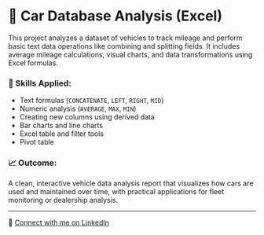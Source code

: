 # 🚗 Car Database Analysis (Excel)

This project analyzes a dataset of vehicles to track mileage and perform basic text data operations like combining and splitting fields. It includes average mileage calculations, visual charts, and data transformations using Excel formulas.

### 🔧 Skills Applied:
- Text formulas (`CONCATENATE`, `LEFT`, `RIGHT`, `MID`)
- Numeric analysis (`AVERAGE`, `MAX`, `MIN`)
- Creating new columns using derived data
- Bar charts and line charts
- Excel table and filter tools
- Pivot table

### 📈 Outcome:
A clean, interactive vehicle data analysis report that visualizes how cars are used and maintained over time, with practical applications for fleet monitoring or dealership analysis.

---

🔗 [Connect with me on LinkedIn](https://www.linkedin.com/in/chibuzor-ehiemere/)
